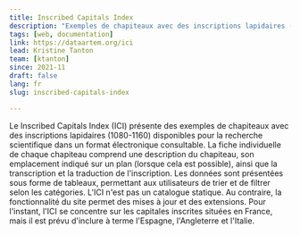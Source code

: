 ```yaml
---
title: Inscribed Capitals Index
description: "Exemples de chapiteaux avec des inscriptions lapidaires (ca.1080-1160) disponibles pour la recherche scientifique dans un format électronique consultable"
tags: [web, documentation]
link: https://dataartem.org/ici
lead: Kristine Tanton
team: [ktanton]
since: 2021-11 
draft: false
lang: fr
slug: inscribed-capitals-index

---
```



<!-- ajouter bonnes dates, author/project lead? -->

Le Inscribed Capitals Index (ICI) présente des exemples de chapiteaux avec des inscriptions lapidaires (1080-1160) disponibles pour la recherche scientifique dans un format électronique consultable. La fiche individuelle de chaque chapiteau comprend une description du chapiteau, son emplacement indiqué sur un plan (lorsque cela est possible), ainsi que la transcription et la traduction de l'inscription. Les données sont présentées sous forme de tableaux, permettant aux utilisateurs de trier et de filtrer selon les catégories. L'ICI n'est pas un catalogue statique. Au contraire, la fonctionnalité du site permet des mises à jour et des extensions. Pour l'instant, l'ICI se concentre sur les capitales inscrites situées en France, mais il est prévu d'inclure à terme l'Espagne, l'Angleterre et l'Italie.
